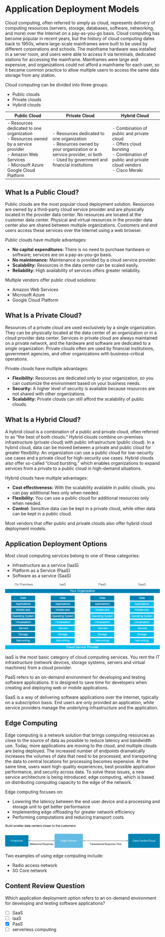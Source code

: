 
# Application Deployment Models

Cloud computing, often referred to simply as cloud, represents delivery of computing resources (servers, storage, databases, software, networking, and more) over the Internet on a pay-as-you-go basis. Cloud computing has become popular in recent years, but the history of cloud computing dates back to 1950s, where large-scale mainframes were built to be used by different corporations and schools. The mainframe hardware was installed in a server room, and users were able to access it via terminals, dedicated stations for accessing the mainframe. Mainframes were large and expensive, and organizations could not afford a mainframe for each user, so it became common practice to allow multiple users to access the same data storage from any station.

Cloud computing can be divided into three groups:

- Public clouds
- Private clouds
- Hybrid clouds

Public Cloud | Private Cloud | Hybrid Cloud
| - | - | - |
| - Resources dedicated to one organization <br/> - Resources owned by a service provider <br/> - Amazon Web Services <br/> - Microsoft Azure <br/> Google Cloud Platform | - Resources dedicated to one organization <br/> - Resources owned by your organization or a service provider, or both <br/> - Used by government and financial institutions | - Combination of public and private cloud <br/> - Offers cloud bursting <br/> - Combination of public and private cloud vendors <br/> - Cisco Meraki |

## What Is a Public Cloud?

Public clouds are the most popular cloud deployment solution. Resources are owned by a third-party cloud service provider and are physically located in the provider data center. No resources are located at the customer data center. Physical and virtual resources in the provider data center also are shared between multiple organizations. Customers and end users access these services over the Internet using a web browser.

Public clouds have multiple advantages:

- **No capital expenditures:** There is no need to purchase hardware or software; services are on a pay-as-you-go basis.
- **No maintenance:** Maintenance is provided by a cloud service provider.
- **Scalability:** Resources in the data center can be scaled easily.
- **Reliability:** High availability of services offers greater reliability.

Multiple vendors offer public cloud solutions:

- Amazon Web Services
- Microsoft Azure
- Google Cloud Platform

## What Is a Private Cloud?

Resources of a private cloud are used exclusively by a single organization. They can be physically located at the data center of an organization or in a cloud provider data center. Services in private cloud are always maintained on a private network, and the hardware and software are dedicated to a single organization. Private clouds often are used by financial institutions, government agencies, and other organizations with business-critical operations.

Private clouds have multiple advantages:

- **Flexibility:** Resources are dedicated only to your organization, so you can customize the environment based on your business needs.
- **Security:** A higher level of security is available because resources are not shared with other organizations.
- **Scalability:** Private clouds can still afford the scalability of public clouds.

## What Is a Hybrid Cloud?

A hybrid cloud is a combination of a public and private cloud, often referred to as “the best of both clouds.” Hybrid clouds combine on-premises infrastructure (private cloud) with public infrastructure (public cloud). In a hybrid cloud, data can be moved between a private and public cloud for greater flexibility. An organization can use a public cloud for low-security use cases and a private cloud for high-security use cases. Hybrid clouds also offer so-called “cloud bursting,” which enables organizations to expand services from a private to a public cloud in high-demand situations.

Hybrid clouds have multiple advantages:

- **Cost effectiveness:** With the scalability available in public clouds, you can pay additional fees only when needed.
- **Flexibility:** You can use a public cloud for additional resources only when needed.
- **Control:** Sensitive data can be kept in a private cloud, while other data can be kept in a public cloud.

Most vendors that offer public and private clouds also offer hybrid cloud deployment models.

## Application Deployment Options

Most cloud computing services belong to one of these categories:

- Infrastructure as a service (IaaS)
- Platform as a Service (PaaS)
- Software as a service (SaaS)

![alt text](../Images/DEVASC_1-0-0_T2_Application_Deployment_Models_001b_r1.png)

IaaS is the most basic category of cloud computing services. You rent the IT infrastructure (network devices, storage systems, servers and virtual machines) from a cloud provider.

PaaS refers to an on-demand environment for developing and testing software applications. It is designed to save time for developers when creating and deploying web or mobile applications.

SaaS is a way of delivering software applications over the Internet, typically on a subscription basis. End users are only provided an application, while service providers manage the underlying infrastructure and the application.

## Edge Computing

Edge computing is a network solution that brings computing resources as close to the source of data as possible to reduce latency and bandwidth use. Today, more applications are moving to the cloud, and multiple clouds are being deployed. The increased number of endpoints dramatically increases the volumes of data that need to be processed, and transporting the data to central locations for processing becomes expensive. At the same time, users want high-quality experiences, best possible application performance, and security across data. To solve these issues, a new service architecture is being introduced: edge computing, which is based on distributing computing capacity to the edge of the network.

Edge computing focuses on:

- Lowering the latency between the end user device and a processing and storage unit to get better performance
- Implementing edge offloading for greater network efficiency
- Performing computations and reducing transport costs

![alt text](../Images/DEVASC_1-0-0_T2_Application_Deployment_Models_002.png)

Two examples of using edge computing include:

- Radio access network
- 5G Core network

## Content Review Question

Which application deployment option refers to an on-demand environment for developing and testing software applications?

- [ ] SaaS
- [ ] IaaS
- [x] PaaS
- [ ] serverless computing
